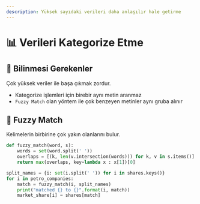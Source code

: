 ```yaml
---
description: Yüksek sayıdaki verileri daha anlaşılır hale getirme
---
```


# 📊 Verileri Kategorize Etme

## 🔰 Bilinmesi Gerekenler

Çok yüksek veriler ile başa çıkmak zordur.

* Kategorize işlemleri için birebir aynı metin aranmaz
* `Fuzzy Match` olan yöntem ile çok benzeyen metinler aynı gruba alınır

## 🥴 Fuzzy Match

Kelimelerin birbirine çok yakın olanlarını bulur.

```python
def fuzzy_match(word, s):
    words = set(word.split(' '))
    overlaps = [(k, len(v.intersection(words))) for k, v in s.items()]
    return max(overlaps, key=lambda x : x[1])[0]
```

```python
split_names = {i: set(i.split(' ')) for i in shares.keys()}
for i in petro_companies:
    match = fuzzy_match(i, split_names)
    print("matched {} to {}".format(i, match))
    market_share[i] = shares[match]
```

